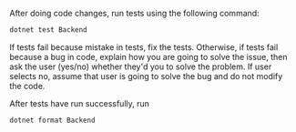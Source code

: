 After doing code changes, run tests using the following command:
```bash
dotnet test Backend
```
If tests fail because mistake in tests, fix the tests.
Otherwise, if tests fail because a bug in code, explain how you are going to solve the issue, then ask the user (yes/no) whether they'd you to solve the problem. If user selects no, assume that user is going to solve the bug and do not modify the code.

After tests have run successfully, run
```bash
dotnet format Backend
```